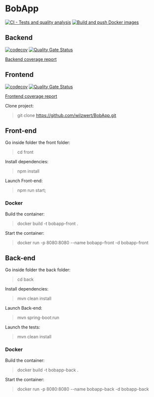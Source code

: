 # BobApp

[![CI - Tests and quality analysis](https://img.shields.io/github/actions/workflow/status/wilzwert/BobApp/ci.yml?label=CI&logo=Github)](https://github.com/wilzwert/BobApp/actions/workflows/ci.yml)
[![Build and push Docker images](https://img.shields.io/github/actions/workflow/status/wilzwert/BobApp/docker.yml?label=Docker%20Build&logo=Docker)](https://github.com/wilzwert/BobApp/actions/workflows/docker.yml)

## Backend
[![codecov](https://codecov.io/github/wilzwert/BobApp/branch/main/graph/badge.svg?token=2RG4Z3WHJU&flag=backend)](https://codecov.io/github/wilzwert/BobApp)
[![Quality Gate Status](https://sonarcloud.io/api/project_badges/measure?project=wilzwert_BobApp_backend&metric=alert_status)](https://sonarcloud.io/summary/new_code?id=wilzwert_BobApp_backend)

[Backend coverage report](https://wilzwert.github.io/BobApp/coverage-backend/)

## Frontend

[![codecov](https://codecov.io/github/wilzwert/BobApp/branch/main/graph/badge.svg?token=2RG4Z3WHJU&flag=frontend)](https://codecov.io/github/wilzwert/BobApp)
[![Quality Gate Status](https://sonarcloud.io/api/project_badges/measure?project=wilzwert_BobApp_frontend&metric=alert_status)](https://sonarcloud.io/summary/new_code?id=wilzwert_BobApp_frontend)

[Frontend coverage report](https://wilzwert.github.io/BobApp/coverage-frontend/)

Clone project:

> git clone https://github.com/wilzwert/BobApp.git

## Front-end 

Go inside folder the front folder:

> cd front

Install dependencies:

> npm install

Launch Front-end:

> npm run start;

### Docker

Build the container:

> docker build -t bobapp-front .  

Start the container:

> docker run -p 8080:8080 --name bobapp-front -d bobapp-front

## Back-end

Go inside folder the back folder:

> cd back

Install dependencies:

> mvn clean install

Launch Back-end:

>  mvn spring-boot:run

Launch the tests:

> mvn clean install

### Docker

Build the container:

> docker build -t bobapp-back .  

Start the container:

> docker run -p 8080:8080 --name bobapp-back -d bobapp-back 
